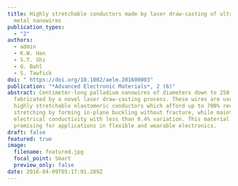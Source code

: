 ```yaml
---
title: Highly stretchable conductors made by laser draw-casting of ultralong
  metal nanowires
publication_types:
  - "2"
authors:
  - admin
  - K.W. Han
  - S.T. Shi
  - G. Bahl
  - S. Tawfick
doi: " https://doi.org/10.1002/aelm.201600003"
publication: "*Advanced Electronic Materials*, 2 (6)"
abstract: Centimeter‐long palladium nanowires of diameters down to 250 nm are
  fabricated by a novel laser draw‐casting process. These wires are used in
  highly stretchable elastomeric conductors which afford up to 700% reversible
  stretching by forming in‐plane buckling without fracture, while maintaining
  electrical conductivity with less than 0.4% variation. This material system is
  promising for applications in flexible and wearable electronics.
draft: false
featured: true
image:
  filename: featured.jpg
  focal_point: Smart
  preview_only: false
date: 2016-04-09T05:17:01.289Z
---
```

